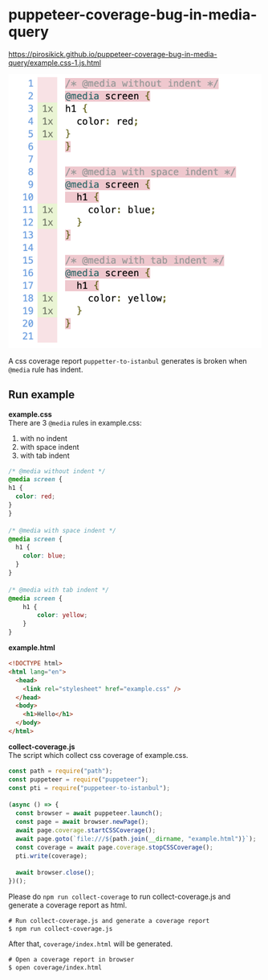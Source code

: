 # puppeteer-coverage-bug-in-media-query

https://pirosikick.github.io/puppeteer-coverage-bug-in-media-query/example.css-1.js.html

![](./screenshot.png)

A css coverage report `puppetter-to-istanbul` generates is broken when `@media` rule has indent.

## Run example

**example.css**<br>
There are 3 `@media` rules in example.css:
1. with no indent
2. with space indent
3. with tab indent
```css
/* @media without indent */
@media screen {
h1 {
  color: red;
}
}

/* @media with space indent */
@media screen {
  h1 {
    color: blue;
  }
}

/* @media with tab indent */
@media screen {
	h1 {
		color: yellow;
	}
}
```

**example.html**
```html
<!DOCTYPE html>
<html lang="en">
  <head>
    <link rel="stylesheet" href="example.css" />
  </head>
  <body>
    <h1>Hello</h1>
  </body>
</html>
```

**collect-coverage.js**<br>
The script which collect css coverage of example.css.
```js
const path = require("path");
const puppeteer = require("puppeteer");
const pti = require("puppeteer-to-istanbul");

(async () => {
  const browser = await puppeteer.launch();
  const page = await browser.newPage();
  await page.coverage.startCSSCoverage();
  await page.goto(`file:///${path.join(__dirname, "example.html")}`);
  const coverage = await page.coverage.stopCSSCoverage();
  pti.write(coverage);

  await browser.close();
})();

```

Please do `npm run collect-coverage` to run collect-coverage.js and generate a coverage report as html.

```console
# Run collect-coverage.js and generate a coverage report 
$ npm run collect-coverage.js
```

After that, `coverage/index.html` will be generated.

```
# Open a coverage report in browser
$ open coverage/index.html
```